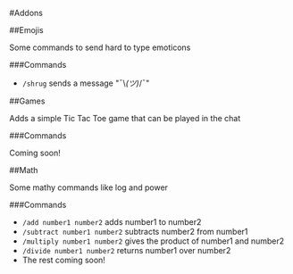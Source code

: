 #Addons

##Emojis

Some commands to send hard to type emoticons

###Commands

- `/shrug` sends a message "¯\\_(ツ)_/¯"

##Games

Adds a simple Tic Tac Toe game that can be played in the chat

###Commands

Coming soon!

##Math

Some mathy commands like log and power

###Commands

- `/add number1 number2` adds number1 to number2
- `/subtract number1 number2` subtracts number2 from number1
- `/multiply number1 number2` gives the product of number1 and number2
- `/divide number1 number2` returns number1 over number2
- The rest coming soon!


